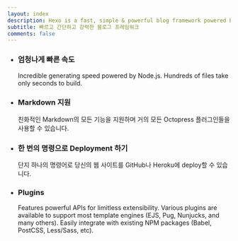 ```yaml
---
layout: index
description: Hexo is a fast, simple & powerful blog framework powered by Node.js.
subtitle: 빠르고 간단하고 강력한 블로그 프레임워크
comments: false
---
```


<ul id="intro-feature-list">
  <li class="intro-feature-wrap">
    <div class="intro-feature">
      <div class="intro-feature-icon">
        <i class="fa fa-bolt"></i>
      </div>
      <h3 class="intro-feature-title">엄청나게 빠른 속도</h3>
      <p class="intro-feature-desc">Incredible generating speed powered by Node.js. Hundreds of files take only seconds to build.</p>
    </div>
  </li>
  <li class="intro-feature-wrap">
    <div class="intro-feature">
      <div class="intro-feature-icon">
        <i class="fa fa-pencil"></i>
      </div>
      <h3 class="intro-feature-title">Markdown 지원</h3>
      <p class="intro-feature-desc">친화적인 Markdown의 모든 기능을 지원하며 거의 모든 Octopress 플러그인들을 사용할 수 있습니다.</p>
    </div></li><li class="intro-feature-wrap">
    <div class="intro-feature">
      <div class="intro-feature-icon">
        <i class="fa fa-cloud-upload"></i>
      </div>
      <h3 class="intro-feature-title">한 번의 명령으로 Deployment 하기</h3>
        <p class="intro-feature-desc">단지 하나의 명령어로 당신의 웹 사이트를 GitHub나 Heroku에 deploy할 수 있습니다.</p>
      </div></li><li class="intro-feature-wrap">
    <div class="intro-feature">
      <div class="intro-feature-icon">
        <i class="fa fa-cog"></i>
      </div>
      <h3 class="intro-feature-title">Plugins</h3>
      <p class="intro-feature-desc">Features powerful APIs for limitless extensibility. Various plugins are available to support most template engines (EJS, Pug, Nunjucks, and many others). Easily integrate with existing NPM packages (Babel, PostCSS, Less/Sass, etc).</p>
    </div>
  </li>
</ul>
